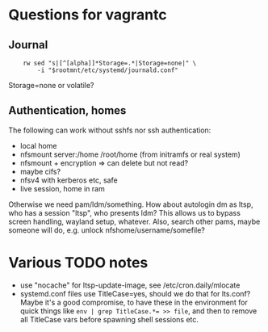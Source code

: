 # Questions for vagrantc
## Journal
        rw sed "s|[^[alpha]]*Storage=.*|Storage=none|" \
            -i "$rootmnt/etc/systemd/journald.conf"
Storage=none or volatile?

## Authentication, homes
The following can work without sshfs nor ssh authentication:
* local home
* nfsmount server:/home /root/home (from initramfs or real system)
* nfsmount + encryption => can delete but not read?
* maybe cifs?
* nfsv4 with kerberos etc, safe
* live session, home in ram

Otherwise we need pam/ldm/something.
How about autologin dm as ltsp, who has a session "ltsp", who presents ldm?
This allows us to bypass screen handling, wayland setup, whatever.
Also, search other pams, maybe someone will do, e.g. unlock nfshome/username/somefile?

# Various TODO notes
* use "nocache" for ltsp-update-image, see /etc/cron.daily/mlocate
* systemd.conf files use TitleCase=yes, should we do that for lts.conf?
  Maybe it's a good compromise, to have these in the environment for quick
  things like `env | grep TitleCase.*= >> file`, and then to remove all
  TitleCase vars before spawning shell sessions etc.
